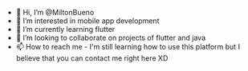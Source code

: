 - 👋 Hi, I’m @MiltonBueno
- 👀 I’m interested in mobile app development
- 🌱 I’m currently learning flutter
- 💞️ I’m looking to collaborate on projects of flutter and java
- 📫 How to reach me - I'm still learning how to use this platform but I believe that you can contact me right here XD

<!---
MiltonBueno/MiltonBueno is a ✨ special ✨ repository because its `README.md` (this file) appears on your GitHub profile.
You can click the Preview link to take a look at your changes.
--->
